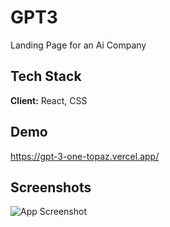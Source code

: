 
# GPT3
Landing Page for an Ai Company
## Tech Stack

**Client:** React, CSS



## Demo
https://gpt-3-one-topaz.vercel.app/


## Screenshots

![App Screenshot](https://snipboard.io/SGflJ6.jpg)

